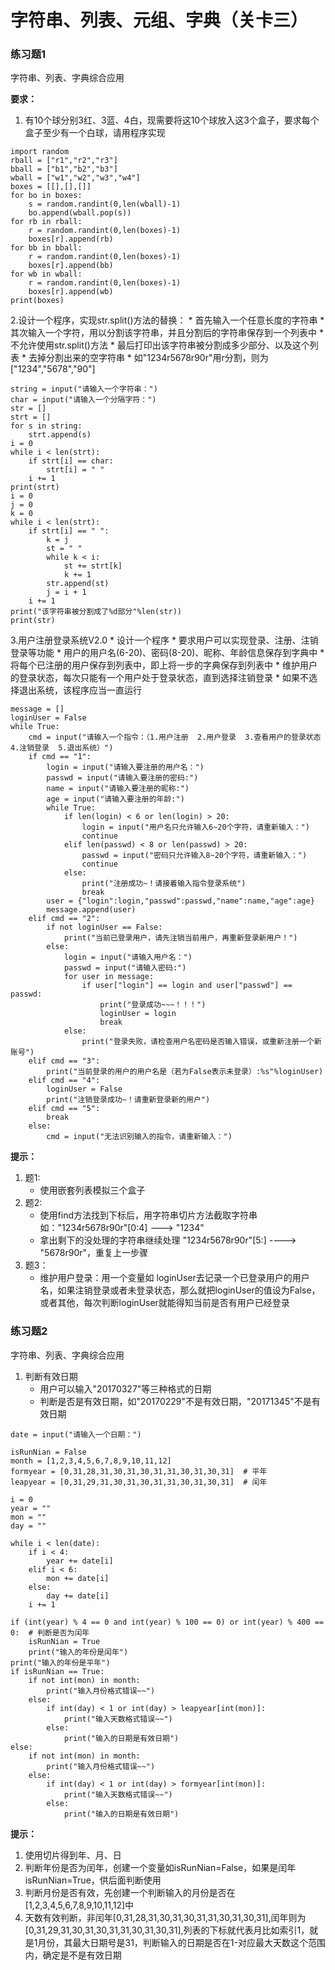 ﻿# 字符串、列表、元组、字典（关卡三）

### 练习题1

字符串、列表、字典综合应用

**要求：**
1. 有10个球分别3红、3蓝、4白，现需要将这10个球放入这3个盒子，要求每个盒子至少有一个白球，请用程序实现
```
import random
rball = ["r1","r2","r3"]
bball = ["b1","b2","b3"]
wball = ["w1","w2","w3","w4"]
boxes = [[],[],[]]
for bo in boxes:
    s = random.randint(0,len(wball)-1)
    bo.append(wball.pop(s))
for rb in rball:
    r = random.randint(0,len(boxes)-1)
    boxes[r].append(rb)
for bb in bball:
    r = random.randint(0,len(boxes)-1)
    boxes[r].append(bb)
for wb in wball:
    r = random.randint(0,len(boxes)-1)
    boxes[r].append(wb)
print(boxes)
```
2.设计一个程序，实现str.split()方法的替换：
    * 首先输入一个任意长度的字符串
    * 其次输入一个字符，用以分割该字符串，并且分割后的字符串保存到一个列表中
    * 不允许使用str.split()方法
    * 最后打印出该字符串被分割成多少部分、以及这个列表
    * 去掉分割出来的空字符串
    * 如"1234r5678r90r"用r分割，则为["1234","5678","90"] 
```
string = input("请输入一个字符串：")
char = input("请输入一个分隔字符：")
str = []
strt = []
for s in string:
    strt.append(s)
i = 0
while i < len(strt):
    if strt[i] == char:
        strt[i] = " "
    i += 1
print(strt)
i = 0
j = 0
k = 0
while i < len(strt):
    if strt[i] == " ":
        k = j
        st = " "
        while k < i:
            st += strt[k]
            k += 1
        str.append(st)
        j = i + 1
    i += 1
print("该字符串被分割成了%d部分"%len(str))
print(str)
```
3.用户注册登录系统V2.0
    * 设计一个程序
    * 要求用户可以实现登录、注册、注销登录等功能
    * 用户的用户名(6-20)、密码(8-20)、昵称、年龄信息保存到字典中
    * 将每个已注册的用户保存到列表中，即上将一步的字典保存到列表中
    * 维护用户的登录状态，每次只能有一个用户处于登录状态，直到选择注销登录
    * 如果不选择退出系统，该程序应当一直运行
```
message = []
loginUser = False
while True:
    cmd = input("请输入一个指令：（1.用户注册  2.用户登录  3.查看用户的登录状态  4.注销登录  5.退出系统）")
    if cmd == "1":
        login = input("请输入要注册的用户名：")
        passwd = input("请输入要注册的密码:")
        name = input("请输入要注册的昵称:")
        age = input("请输入要注册的年龄:")
        while True:
            if len(login) < 6 or len(login) > 20:
                login = input("用户名只允许输入6~20个字符，请重新输入：")
                continue
            elif len(passwd) < 8 or len(passwd) > 20:
                passwd = input("密码只允许输入8~20个字符，请重新输入：")
                continue
            else:
                print("注册成功~！请接着输入指令登录系统")
                break
        user = {"login":login,"passwd":passwd,"name":name,"age":age}
        message.append(user)
    elif cmd == "2":
        if not loginUser == False:
            print("当前已登录用户，请先注销当前用户，再重新登录新用户！")
        else:
            login = input("请输入用户名：")
            passwd = input("请输入密码:")
            for user in message:
                if user["login"] == login and user["passwd"] == passwd:
                    print("登录成功~~~！！！")
                    loginUser = login
                    break
            else:
                print("登录失败，请检查用户名密码是否输入错误，或重新注册一个新账号")
    elif cmd == "3":
        print("当前登录的用户的用户名是（若为False表示未登录）:%s"%loginUser)
    elif cmd == "4":
        loginUser = False
        print("注销登录成功~！请重新登录新的用户")
    elif cmd == "5":
        break
    else:
        cmd = input("无法识别输入的指令，请重新输入：")
```

**提示：**
1. 题1:
    * 使用嵌套列表模拟三个盒子
2. 题2:
    * 使用find方法找到下标后，用字符串切片方法截取字符串如："1234r5678r90r"[0:4]   ---> "1234"
    * 拿出剩下的没处理的字符串继续处理  "1234r5678r90r"[5:]    ---->  "5678r90r"，重复上一步骤
3. 题3：
    * 维护用户登录：用一个变量如 loginUser去记录一个已登录用户的用户名，如果注销登录或者未登录状态，那么就把loginUser的值设为False，或者其他，每次判断loginUser就能得知当前是否有用户已经登录



### 练习题2

字符串、列表、字典综合应用

1. 判断有效日期
    * 用户可以输入"20170327"等三种格式的日期
    * 判断是否是有效日期，如"20170229"不是有效日期，"20171345"不是有效日期
```
date = input("请输入一个日期：")

isRunNian = False
month = [1,2,3,4,5,6,7,8,9,10,11,12]
formyear = [0,31,28,31,30,31,30,31,31,30,31,30,31]  # 平年
leapyear = [0,31,29,31,30,31,30,31,31,30,31,30,31]  # 闰年

i = 0
year = ""
mon = ""
day = ""

while i < len(date):
    if i < 4:
        year += date[i]
    elif i < 6:
        mon += date[i]
    else:
        day += date[i]
    i += 1

if (int(year) % 4 == 0 and int(year) % 100 == 0) or int(year) % 400 == 0:  # 判断是否为闰年
    isRunNian = True
    print("输入的年份是闰年")
print("输入的年份是平年")
if isRunNian == True:
    if not int(mon) in month:
        print("输入月份格式错误~~")
    else:
        if int(day) < 1 or int(day) > leapyear[int(mon)]:
            print("输入天数格式错误~~")
        else:
            print("输入的日期是有效日期")
else:
    if not int(mon) in month:
        print("输入月份格式错误~~")
    else:
        if int(day) < 1 or int(day) > formyear[int(mon)]:
            print("输入天数格式错误~~")
        else:
            print("输入的日期是有效日期")
```

**提示：**
 
 1. 使用切片得到年、月、日
 2. 判断年份是否为闰年，创建一个变量如isRunNian=False，如果是闰年isRunNian=True，供后面判断使用
 2. 判断月份是否有效，先创建一个判断输入的月份是否在[1,2,3,4,5,6,7,8,9,10,11,12]中
 3. 天数有效判断，非闰年[0,31,28,31,30,31,30,31,31,30,31,30,31],闰年则为[0,31,29,31,30,31,30,31,31,30,31,30,31],列表的下标就代表月比如索引1，就是1月份，其最大日期号是31，判断输入的日期是否在1-对应最大天数这个范围内，确定是不是有效日期



